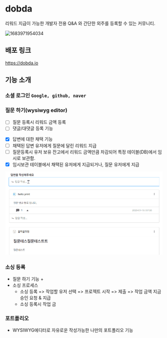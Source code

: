 # dobda

리워드 지급이 가능한 개발자 전용 Q&A 와 간단한 외주를 등록할 수 있는 커뮤니티.

![1683971954034](image/README/1683971954034.png "main")

## 배포 링크

https://dobda.io

## 기능 소개

### 소셜 로그인 ``Google, github, naver``

### 질문 하기(wysiwyg editor)

* [ ] 질문 등록시 리워드 금액 등록
* [ ] 댓글/대댓글 등록 기능

- [X] 답변에 대한 채택 기능
- [ ] 채택된 답변 유저에게 질문에 달린 리워드 지급
- [ ] 질문등록시 유저 보유 잔고에서 리워드 금액만큼 차감되어 특정 테이블(DB)에서 임시로 보관함.
- [X] 임시보관 테이블에서 채택된 유저에게 지급되거나, 질문 유저에게 지급

![1683972433781](image/README/1683972433781.png)

### 소싱 등록

- 질문 하기 기능 +
- 소싱 프로세스
  - 소싱 등록 => 작업할 유저 선택 => 프로젝트 시작 => 제출 => 작업 금액 지금 승인 요청 & 지급
  - 소싱 등록시 작업 금

### 포트폴리오

- WYSIWYG에디터로 자유로운 작성가능한 나만의 포트폴리오 기능
